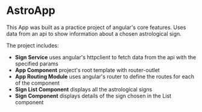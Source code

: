# AstroApp

This App was built as a practice project of angular's core features.
Uses data from an api to show information about a chosen astrological sign.

The project includes:
  - <b>Sign Service</b> uses angular's httpclient to fetch data from the api with the specified params
  - <b>App Component</b> project's root template with router-outlet
  - <b>App Routing Module</b> uses angular's router to define the routes for each of the component
  - <b>Sign List Component</b> displays all the astrological signs
  - <b>Sign Component</b> displays details of the sign chosen in the List component
